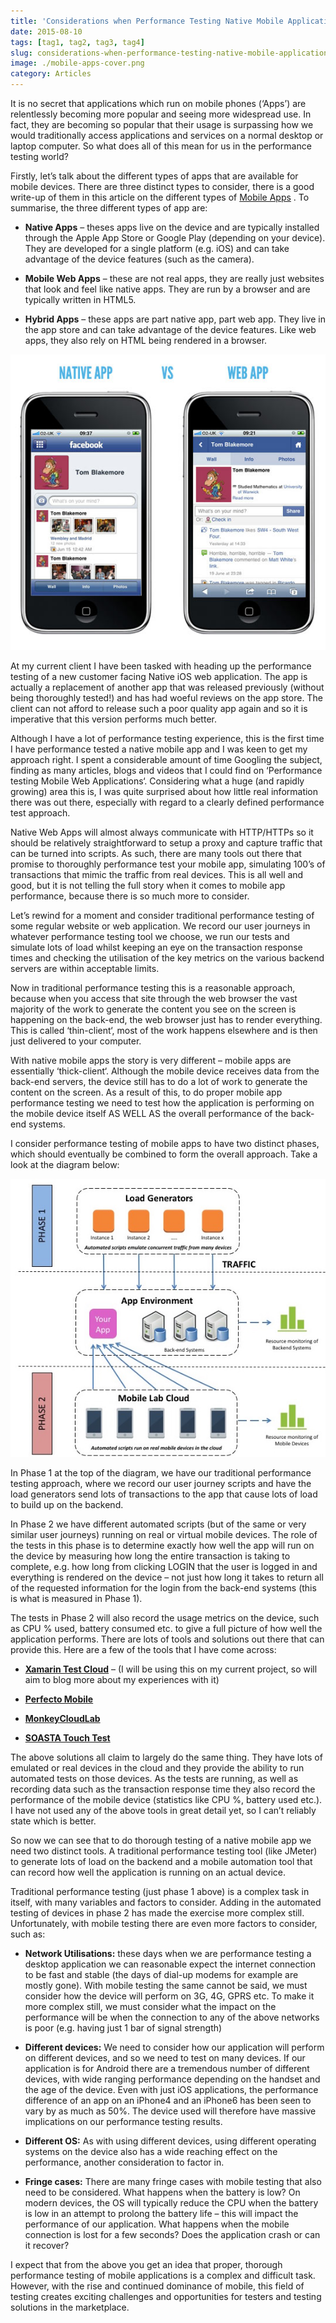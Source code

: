 ```yaml
---
title: 'Considerations when Performance Testing Native Mobile Applications'
date: 2015-08-10
tags: [tag1, tag2, tag3, tag4]
slug: considerations-when-performance-testing-native-mobile-applications
image: ./mobile-apps-cover.png
category: Articles
---
```


It is no secret that applications which run on mobile phones (‘Apps’) are relentlessly becoming more popular and seeing more widespread use. In fact, they are becoming so popular that their usage is surpassing how we would traditionally access applications and services on a normal desktop or laptop computer. So what does all of this mean for us in the performance testing world?

Firstly, let’s talk about the different types of apps that are available for mobile devices. There are three distinct types to consider, there is a good write-up of them in this article on the different types of [Mobile Apps](http://www.nngroup.com/articles/mobile-native-apps/) . To summarise, the three different types of app are:

- **Native Apps** – theses apps live on the device and are typically installed through the Apple App Store or Google Play (depending on your device). They are developed for a single platform (e.g. iOS) and can take advantage of the device features (such as the camera).

- **Mobile Web Apps** – these are not real apps, they are really just websites that look and feel like native apps. They are run by a browser and are typically written in HTML5.

- **Hybrid Apps** – these apps are part native app, part web app. They live in the app store and can take advantage of the device features. Like web apps, they also rely on HTML being rendered in a browser.

![Native app vs Web app](./App-vs-Web.jpg)

At my current client I have been tasked with heading up the performance testing of a new customer facing Native iOS web application. The app is actually a replacement of another app that was released previously (without being thoroughly tested!) and has had woeful reviews on the app store. The client can not afford to release such a poor quality app again and so it is imperative that this version performs much better.

Although I have a lot of performance testing experience, this is the first time I have performance tested a native mobile app and I was keen to get my approach right. I spent a considerable amount of time Googling the subject, finding as many articles, blogs and videos that I could find on ‘Performance testing Mobile Web Applications‘. Considering what a huge (and rapidly growing) area this is, I was quite surprised about how little real information there was out there, especially with regard to a clearly defined performance test approach.

Native Web Apps will almost always communicate with HTTP/HTTPs so it should be relatively straightforward to setup a proxy and capture traffic that can be turned into scripts. As such, there are many tools out there that promise to thoroughly performance test your mobile app, simulating 100’s of transactions that mimic the traffic from real devices. This is all well and good, but it is not telling the full story when it comes to mobile app performance, because there is so much more to consider.

Let’s rewind for a moment and consider traditional performance testing of some regular website or web application. We record our user journeys in whatever performance testing tool we choose, we run our tests and simulate lots of load whilst keeping an eye on the transaction response times and checking the utilisation of the key metrics on the various backend servers are within acceptable limits.

Now in traditional performance testing this is a reasonable approach, because when you access that site through the web browser the vast majority of the work to generate the content you see on the screen is happening on the back-end, the web browser just has to render everything. This is called ‘thin-client‘, most of the work happens elsewhere and is then just delivered to your computer.

With native mobile apps the story is very different – mobile apps are essentially ‘thick-client‘. Although the mobile device receives data from the back-end servers, the device still has to do a lot of work to generate the content on the screen. As a result of this, to do proper mobile app performance testing we need to test how the application is performing on the mobile device itself AS WELL AS the overall performance of the back-end systems.

I consider performance testing of mobile apps to have two distinct phases, which should eventually be combined to form the overall approach. Take a look at the diagram below:

![Performance Test Approach for Mobile App](./BlogTestApproachDiagram.jpg)

In Phase 1 at the top of the diagram, we have our traditional performance testing approach, where we record our user journey scripts and have the load generators send lots of transactions to the app that cause lots of load to build up on the backend.

In Phase 2 we have different automated scripts (but of the same or very similar user journeys) running on real or virtual mobile devices. The role of the tests in this phase is to determine exactly how well the app will run on the device by measuring how long the entire transaction is taking to complete, e.g. how long from clicking LOGIN that the user is logged in and everything is rendered on the device – not just how long it takes to return all of the requested information for the login from the back-end systems (this is what is measured in Phase 1).

The tests in Phase 2 will also record the usage metrics on the device, such as CPU % used, battery consumed etc. to give a full picture of how well the application performs. There are lots of tools and solutions out there that can provide this. Here are a few of the tools that I have come across:

- **[Xamarin Test Cloud](http://xamarin.com/test-cloud)** – (I will be using this on my current project, so will aim to blog more about my experiences with it)

- **[Perfecto Mobile](http://www.perfectomobile.com/)**

- **[MonkeyCloudLab](https://www.cloudmonkeymobile.com/)**

- **[SOASTA Touch Test](http://www.soasta.com/touchtest/)**

The above solutions all claim to largely do the same thing. They have lots of emulated or real devices in the cloud and they provide the ability to run automated tests on those devices. As the tests are running, as well as recording data such as the transaction response time they also record the performance of the mobile device (statistics like CPU %, battery used etc.). I have not used any of the above tools in great detail yet, so I can’t reliably state which is better.

So now we can see that to do thorough testing of a native mobile app we need two distinct tools. A traditional performance testing tool (like JMeter) to generate lots of load on the backend and a mobile automation tool that can record how well the application is running on an actual device.

Traditional performance testing (just phase 1 above) is a complex task in itself, with many variables and factors to consider. Adding in the automated testing of devices in phase 2 has made the exercise more complex still. Unfortunately, with mobile testing there are even more factors to consider, such as:

- **Network Utilisations:** these days when we are performance testing a desktop application we can reasonable expect the internet connection to be fast and stable (the days of dial-up modems for example are mostly gone). With mobile testing the same cannot be said, we must consider how the device will perform on 3G, 4G, GPRS etc. To make it more complex still, we must consider what the impact on the performance will be when the connection to any of the above networks is poor (e.g. having just 1 bar of signal strength)

- **Different devices:** We need to consider how our application will perform on different devices, and so we need to test on many devices. If our application is for Android there are a tremendous number of different devices, with wide ranging performance depending on the handset and the age of the device. Even with just iOS applications, the performance difference of an app on an iPhone4 and an iPhone6 has been seen to vary by as much as 50%. The device used will therefore have massive implications on our performance testing results.

- **Different OS:** As with using different devices, using different operating systems on the device also has a wide reaching effect on the performance, another consideration to factor in.

- **Fringe cases:** There are many fringe cases with mobile testing that also need to be considered. What happens when the battery is low? On modern devices, the OS will typically reduce the CPU when the battery is low in an attempt to prolong the battery life – this will impact the performance of our application. What happens when the mobile connection is lost for a few seconds? Does the application crash or can it recover?

I expect that from the above you get an idea that proper, thorough performance testing of mobile applications is a complex and difficult task. However, with the rise and continued dominance of mobile, this field of testing creates exciting challenges and opportunities for testers and testing solutions in the marketplace.
